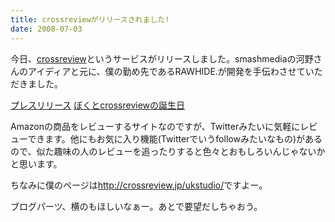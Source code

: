 ```yaml
---
title: crossreviewがリリースされました!
date: 2008-07-03
---
```

今日、<a href="http://crossreview.jp/">crossreview</a>というサービスがリリースしました。smashmediaの河野さんのアイディアと元に、僕の勤め先であるRAWHIDE.が開発を手伝わさせていただきました。

<a href="http://blog.crossreview.jp/plessrelease">プレスリリース</a>
<a href="http://smashmedia.jp/blog/2008/07/001654.html">ぼくとcrossreviewの誕生日</a>

Amazonの商品をレビューするサイトなのですが、Twitterみたいに気軽にレビューできます。他にもお気に入り機能(Twitterでいうfollowみたいなもの)があるので、似た趣味の人のレビューを追ったりすると色々とおもしろいんじゃないかと思います。

ちなみに僕のページは<a href="http://crossreview.jp/ukstudio/">http://crossreview.jp/ukstudio/</a>ですよー。


ブログパーツ、横のもほしいなぁー。あとで要望だしちゃおう。